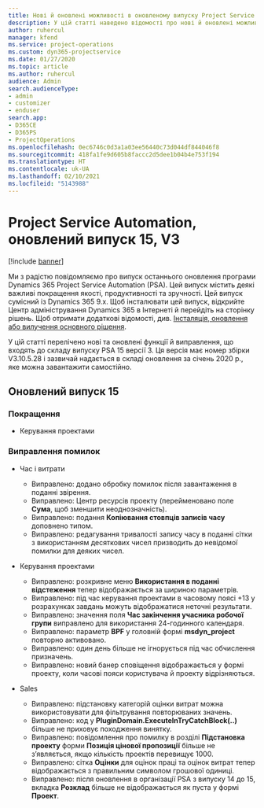 ```yaml
---
title: Нові й оновлені можливості в оновленому випуску Project Service Automation 15 версії 3
description: У цій статті наведено відомості про нові й оновлені можливості Project Service Automation 15 версії 3.
author: ruhercul
manager: kfend
ms.service: project-operations
ms.custom: dyn365-projectservice
ms.date: 01/27/2020
ms.topic: article
ms.author: ruhercul
audience: Admin
search.audienceType:
- admin
- customizer
- enduser
search.app:
- D365CE
- D365PS
- ProjectOperations
ms.openlocfilehash: 0ec6746c0d3a1a03ee56440c73d044df844046f8
ms.sourcegitcommit: 418fa1fe9d605b8faccc2d5dee1b04b4e753f194
ms.translationtype: HT
ms.contentlocale: uk-UA
ms.lasthandoff: 02/10/2021
ms.locfileid: "5143988"
---
```

# <a name="project-service-automation-update-release-15-v3"></a>Project Service Automation, оновлений випуск 15, V3

[!include [banner](../includes/psa-now-project-operations.md)]

Ми з радістю повідомляємо про випуск останнього оновлення програми Dynamics 365 Project Service Automation (PSA). Цей випуск містить деякі важливі покращення якості, продуктивності та зручності. Цей випуск сумісний із Dynamics 365 9.x. Щоб інсталювати цей випуск, відкрийте Центр адміністрування Dynamics 365 в Інтернеті й перейдіть на сторінку рішень. Щоб отримати додаткові відомості, див. [Інсталяція, оновлення або вилучення основного рішення](https://docs.microsoft.com/power-platform/admin/install-remove-preferred-solution).

У цій статті перелічено нові та оновлені функції й виправлення, що входять до складу випуску PSA 15 версії 3. Ця версія має номер збірки V3.10.5.28 і зазвичай надається в складі оновлення за січень 2020 р., яке можна завантажити самостійно.

## <a name="update-release-15"></a>Оновлений випуск 15 

### <a name="enhancements"></a>Покращення

- Керування проектами

### <a name="bug-fixes"></a>Виправлення помилок

- Час і витрати

  - Виправлено: додано обробку помилок після завантаження в поданні звірення.
  - Виправлено: Центр ресурсів проекту (перейменовано поле **Сума**, щоб зменшити неоднозначність).
  - Виправлено: подання **Копіювання стовпців записів часу** доповнено типом.
  - Виправлено: редагування тривалості запису часу в поданні сітки з використанням десяткових чисел призводить до невідомої помилки для деяких чисел.

- Керування проектами

  - Виправлено: розкривне меню **Використання в поданні відстеження** тепер відображається за шириною параметрів.
  - Виправлено: під час керування проектами в часовому поясі +13 у розрахунках завдань можуть відображатися неточні результати.
  - Виправлено: значення поля **Час закінчення учасника робочої групи** виправлено для використання 24-годинного календаря.
  - Виправлено: параметр **BPF** у головній формі **msdyn_project** повторно активовано.
  - Виправлено: один день більше не ігнорується під час обчислення призначень.
  - Виправлено: новий банер сповіщення відображається у формі проекту, коли часові пояси користувача й проекту відрізняються.

- Sales

  - Виправлено: підстановку категорій оцінки витрат можна використовувати для фільтрування повторюваних значень.
  - Виправлено: код у **PluginDomain.ExecuteInTryCatchBlock(..)** більше не приховує походження винятку.
  - Виправлено: повідомлення про помилку в розділі **Підстановка проекту** форми **Позиція цінової пропозиції** більше не з’являється, якщо кількість проектів перевищує 1000.
  - Виправлено: сітка **Оцінки** для оцінок праці та оцінок витрат тепер відображається з правильним символом грошової одиниці.
  - Виправлено: після оновлення в організації PSA з випуску 14 до 15, вкладка **Розклад** більше не відображається як пуста у формі **Проект**.

